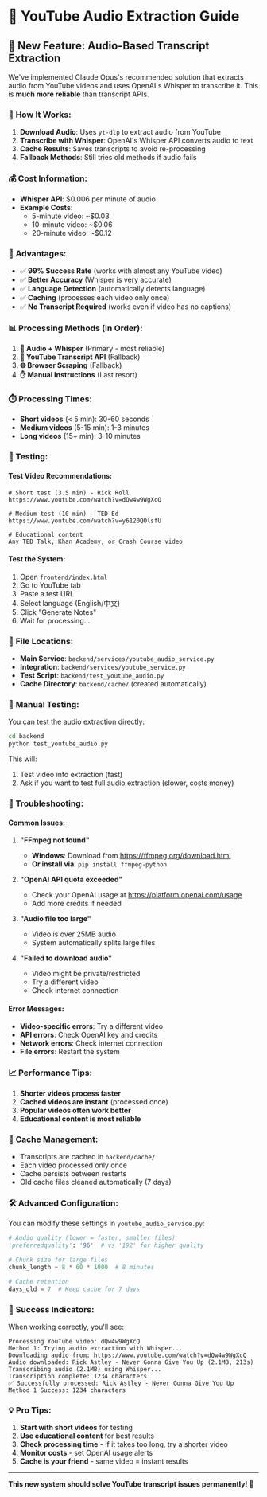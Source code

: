 # 🎵 YouTube Audio Extraction Guide

## 🚀 **New Feature: Audio-Based Transcript Extraction**

We've implemented Claude Opus's recommended solution that extracts audio from YouTube videos and uses OpenAI's Whisper to transcribe it. This is **much more reliable** than transcript APIs.

### 🔧 **How It Works:**

1. **Download Audio**: Uses `yt-dlp` to extract audio from YouTube
2. **Transcribe with Whisper**: OpenAI's Whisper API converts audio to text
3. **Cache Results**: Saves transcripts to avoid re-processing
4. **Fallback Methods**: Still tries old methods if audio fails

### 💰 **Cost Information:**

- **Whisper API**: $0.006 per minute of audio
- **Example Costs**:
  - 5-minute video: ~$0.03
  - 10-minute video: ~$0.06
  - 20-minute video: ~$0.12

### 🎯 **Advantages:**

- ✅ **99% Success Rate** (works with almost any YouTube video)
- ✅ **Better Accuracy** (Whisper is very accurate)
- ✅ **Language Detection** (automatically detects language)
- ✅ **Caching** (processes each video only once)
- ✅ **No Transcript Required** (works even if video has no captions)

### 📊 **Processing Methods (In Order):**

1. **🎵 Audio + Whisper** (Primary - most reliable)
2. **📝 YouTube Transcript API** (Fallback)
3. **🌐 Browser Scraping** (Fallback)
4. **✋ Manual Instructions** (Last resort)

### ⏱️ **Processing Times:**

- **Short videos** (< 5 min): 30-60 seconds
- **Medium videos** (5-15 min): 1-3 minutes  
- **Long videos** (15+ min): 3-10 minutes

### 🧪 **Testing:**

#### **Test Video Recommendations:**
```
# Short test (3.5 min) - Rick Roll
https://www.youtube.com/watch?v=dQw4w9WgXcQ

# Medium test (10 min) - TED-Ed
https://www.youtube.com/watch?v=y6120QOlsfU

# Educational content
Any TED Talk, Khan Academy, or Crash Course video
```

#### **Test the System:**
1. Open `frontend/index.html`
2. Go to YouTube tab
3. Paste a test URL
4. Select language (English/中文)
5. Click "Generate Notes"
6. Wait for processing...

### 📁 **File Locations:**

- **Main Service**: `backend/services/youtube_audio_service.py`
- **Integration**: `backend/services/youtube_service.py` 
- **Test Script**: `backend/test_youtube_audio.py`
- **Cache Directory**: `backend/cache/` (created automatically)

### 🔧 **Manual Testing:**

You can test the audio extraction directly:

```bash
cd backend
python test_youtube_audio.py
```

This will:
1. Test video info extraction (fast)
2. Ask if you want to test full audio extraction (slower, costs money)

### 🚨 **Troubleshooting:**

#### **Common Issues:**

1. **"FFmpeg not found"**
   - **Windows**: Download from https://ffmpeg.org/download.html
   - **Or install via**: `pip install ffmpeg-python`

2. **"OpenAI API quota exceeded"**
   - Check your OpenAI usage at https://platform.openai.com/usage
   - Add more credits if needed

3. **"Audio file too large"**
   - Video is over 25MB audio
   - System automatically splits large files

4. **"Failed to download audio"**
   - Video might be private/restricted
   - Try a different video
   - Check internet connection

#### **Error Messages:**

- **Video-specific errors**: Try a different video
- **API errors**: Check OpenAI key and credits
- **Network errors**: Check internet connection
- **File errors**: Restart the system

### 📈 **Performance Tips:**

1. **Shorter videos process faster**
2. **Cached videos are instant** (processed once)
3. **Popular videos often work better**
4. **Educational content is most reliable**

### 🔄 **Cache Management:**

- Transcripts are cached in `backend/cache/`
- Each video processed only once
- Cache persists between restarts
- Old cache files cleaned automatically (7 days)

### 🛠️ **Advanced Configuration:**

You can modify these settings in `youtube_audio_service.py`:

```python
# Audio quality (lower = faster, smaller files)
'preferredquality': '96'  # vs '192' for higher quality

# Chunk size for large files
chunk_length = 8 * 60 * 1000  # 8 minutes

# Cache retention
days_old = 7  # Keep cache for 7 days
```

### 🎉 **Success Indicators:**

When working correctly, you'll see:

```
Processing YouTube video: dQw4w9WgXcQ
Method 1: Trying audio extraction with Whisper...
Downloading audio from: https://www.youtube.com/watch?v=dQw4w9WgXcQ
Audio downloaded: Rick Astley - Never Gonna Give You Up (2.1MB, 213s)
Transcribing audio (2.1MB) using Whisper...
Transcription complete: 1234 characters
✅ Successfully processed: Rick Astley - Never Gonna Give You Up
Method 1 Success: 1234 characters
```

### 💡 **Pro Tips:**

1. **Start with short videos** for testing
2. **Use educational content** for best results
3. **Check processing time** - if it takes too long, try a shorter video
4. **Monitor costs** - set OpenAI usage alerts
5. **Cache is your friend** - same video = instant results

---

**This new system should solve YouTube transcript issues permanently! 🎯**